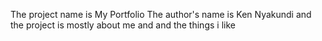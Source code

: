 The project name is My Portfolio
The author's name is Ken Nyakundi and the project is mostly about me and and the things i like
